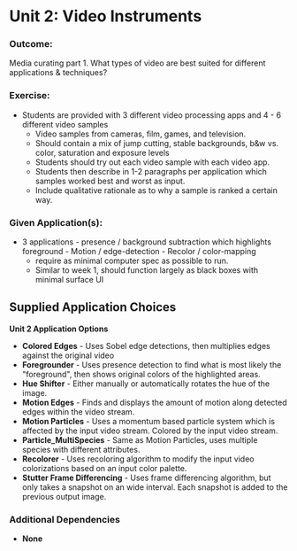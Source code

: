 # Unit 2: Video Instruments

### Outcome:
Media curating part 1. What types of video are best suited for different applications & techniques? 

### Exercise:
- Students are provided with 3 different video processing apps and 4 - 6 different video samples
    - Video samples from cameras, film, games, and television.
    - Should contain a mix of jump cutting, stable backgrounds, b&w vs. color, saturation and exposure levels
    - Students should try out each video sample with each video app.
    - Students then describe in 1-2 paragraphs per application which samples worked best and worst as input.
    - Include qualitative rationale as to why a sample is ranked a certain way.

### Given Application(s):
- 3 applications
        - presence / background subtraction which highlights foreground
        - Motion / edge-detection
        - Recolor / color-mapping
    - require as minimal computer spec as possible to run.
    - Similar to week 1, should function largely as black boxes with minimal surface UI

## Supplied Application Choices
**Unit 2 Application Options**

- **Colored Edges**
        - Uses Sobel edge detections, then multiplies edges against the original video
- **Foregrounder**
        - Uses presence detection to find what is most likely the "foreground", then shows original colors of the highlighted areas.
- **Hue Shifter**
        - Either manually or automatically rotates the hue of the image.
- **Motion Edges**
        - Finds and displays the amount of motion along detected edges within the video stream.
- **Motion Particles**
        - Uses a momentum based particle system which is affected by the input video stream. Colored by the input video stream.
- **Particle_MultiSpecies**
        - Same as Motion Particles, uses multiple species with different attributes.
- **Recolorer**
        - Uses recoloring algorithm to modify the input video colorizations based on an input color palette.
- **Stutter Frame Differencing**
        - Uses frame differencing algorithm, but only takes a snapshot on an wide interval. Each snapshot is added to the previous output image.

### Additional Dependencies
 - **None**
